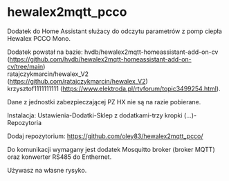 # hewalex2mqtt_pcco
Dodatek do Home Assistant służacy do odczytu parametrów z pomp ciepła Hewalex PCCO Mono.

Dodatek powstał na bazie: 
hvdb/hewalex2mqtt-homeassistant-add-on-cv (https://github.com/hvdb/hewalex2mqtt-homeassistant-add-on-cv/tree/main)  
ratajczykmarcin/hewalex_V2 (https://github.com/ratajczykmarcin/hewalex_V2)  
krzysztof1111111111 (https://www.elektroda.pl/rtvforum/topic3499254.html). 

Dane z jednostki zabezpieczającej PZ HX nie są na razie pobierane.

Instalacja:
Ustawienia-Dodatki-Sklep z dodatkami-trzy kropki (...)-Repozytoria

Dodaj repozytorium: https://github.com/oley83/hewalex2mqtt_pcco/

Do komunikacji wymagany jest dodatek Mosquitto broker (broker MQTT) oraz konwerter RS485 do Enthernet.

Używasz na własne rysyko.
